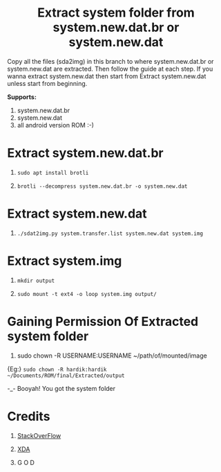# <center> Extract system folder from system.new.dat.br or system.new.dat </center>

Copy all the files (sda2img) in this branch to where system.new.dat.br or system.new.dat are extracted. Then follow the guide at each step. If you wanna extract system.new.dat then start from Extract system.new.dat unless start from beginning.

<b> Supports: </b>
1. system.new.dat.br
2. system.new.dat
3. all android version ROM :-)


# Extract system.new.dat.br

1. `sudo apt install brotli` 

2. `brotli --decompress system.new.dat.br -o system.new.dat`



# Extract system.new.dat

1. `./sdat2img.py system.transfer.list system.new.dat system.img`



# Extract system.img

1. `mkdir output`

2. `sudo mount -t ext4 -o loop system.img output/`



# Gaining Permission Of Extracted system folder

1.  sudo chown -R USERNAME:USERNAME ~/path/of/mounted/image

{Eg:} `sudo chown -R hardik:hardik ~/Documents/ROM/final/Extracted/output`


-_- Booyah! You got the system folder 



# Credits

1. <a href="https://stackoverflow.com/questions/47893437/how-to-unpack-system-new-dat-br-file-which-i-found-in-android-8-1-romaosp-based">StackOverFlow</a>

2. <a href="https://forum.xda-developers.com/android/software-hacking/how-to-conver-lollipop-dat-files-to-t2978952">XDA</a>

3. G O D 




